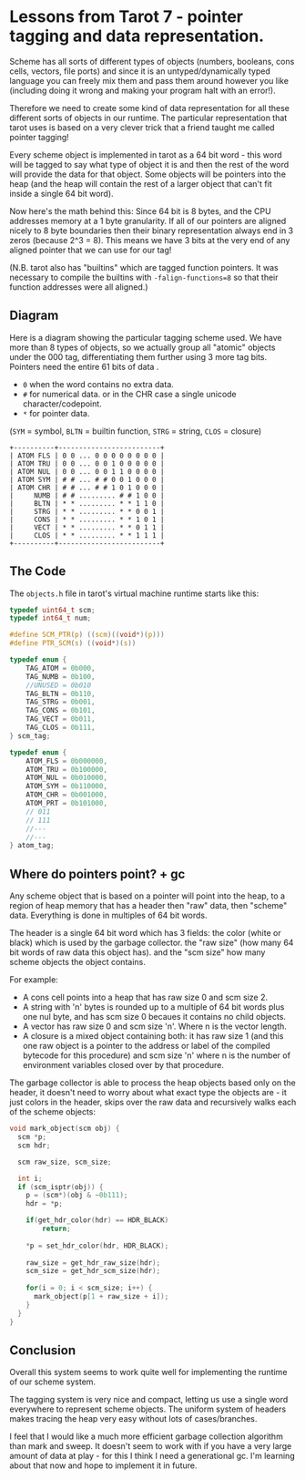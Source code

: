# Lessons from Tarot 7 - pointer tagging and data representation.

Scheme has all sorts of different types of objects (numbers, booleans, cons cells, vectors, file ports) and since it is an untyped/dynamically typed language you can freely mix them and pass them around however you like (including doing it wrong and making your program halt with an error!).

Therefore we need to create some kind of data representation for all these different sorts of objects in our runtime. The particular representation that tarot uses is based on a very clever trick that a friend taught me called pointer tagging!

Every scheme object is implemented in tarot as a 64 bit word - this word will be tagged to say what type of object it is and then the rest of the word will provide the data for that object. Some objects will be pointers into the heap (and the heap will contain the rest of a larger object that can't fit inside a single 64 bit word).

Now here's the math behind this: Since 64 bit is 8 bytes, and the CPU addresses memory at a 1 byte granularity. If all of our pointers are aligned nicely to 8 byte boundaries then their binary representation always end in 3 zeros (because 2^3 = 8). This means we have 3 bits at the very end of any aligned pointer that we can use for our tag!

(N.B. tarot also has "builtins" which are tagged function pointers. It was necessary to compile the builtins with `-falign-functions=8` so that their function addresses were all aligned.)

## Diagram

Here is a diagram showing the particular tagging scheme used. We have more than 8 types of objects, so we actually group all "atomic" objects under the 000 tag, differentiating them further using 3 more tag bits. Pointers need the entire 61 bits of data .

* `0` when the word contains no extra data.
* `#` for numerical data. or in the CHR case a single unicode character/codepoint.
* `*` for pointer data.

(`SYM` = symbol, `BLTN` = builtin function, `STRG` = string, `CLOS` = closure)

```
+----------+-------------------------+
| ATOM FLS | 0 0 ... 0 0 0 0 0 0 0 0 |
| ATOM TRU | 0 0 ... 0 0 1 0 0 0 0 0 |
| ATOM NUL | 0 0 ... 0 0 1 1 0 0 0 0 |
| ATOM SYM | # # ... # # 0 0 1 0 0 0 |
| ATOM CHR | # # ... # # 1 0 1 0 0 0 |
|     NUMB | # # ......... # # 1 0 0 |
|     BLTN | * * ......... * * 1 1 0 |
|     STRG | * * ......... * * 0 0 1 |
|     CONS | * * ......... * * 1 0 1 |
|     VECT | * * ......... * * 0 1 1 |
|     CLOS | * * ......... * * 1 1 1 |
+----------+-------------------------+
```

## The Code

The `objects.h` file in tarot's virtual machine runtime starts like this:

```c
typedef uint64_t scm;
typedef int64_t num;

#define SCM_PTR(p) ((scm)((void*)(p)))
#define PTR_SCM(s) ((void*)(s))

typedef enum {
	TAG_ATOM = 0b000,
	TAG_NUMB = 0b100,
	//UNUSED = 0b010
	TAG_BLTN = 0b110,
	TAG_STRG = 0b001,
	TAG_CONS = 0b101,
	TAG_VECT = 0b011,
	TAG_CLOS = 0b111,
} scm_tag;

typedef enum {
	ATOM_FLS = 0b000000,
	ATOM_TRU = 0b100000,
	ATOM_NUL = 0b010000,
	ATOM_SYM = 0b110000,
	ATOM_CHR = 0b001000,
	ATOM_PRT = 0b101000,
	// 011
	// 111
	//---
	//---
} atom_tag;
```

## Where do pointers point? + gc

Any scheme object that is based on a pointer will point into the heap, to a region of heap memory that has a header then "raw" data, then "scheme" data. Everything is done in multiples of 64 bit words.

The header is a single 64 bit word which has 3 fields: the color (white or black) which is used by the garbage collector. the "raw size" (how many 64 bit words of raw data this object has). and the "scm size" how many scheme objects the object contains.

For example:

* A cons cell points into a heap that has raw size 0 and scm size 2.
* A string with 'n' bytes is rounded up to a multiple of 64 bit words plus one nul byte, and has scm size 0 becaues it contains no child objects.
* A vector has raw size 0 and scm size 'n'. Where n is the vector length.
* A closure is a mixed object containing both: it has raw size 1 (and this one raw object is a pointer to the address or label of the compiled bytecode for this procedure) and scm size 'n' where n is the number of environment variables closed over by that procedure.

The garbage collector is able to process the heap objects based only on the header, it doesn't need to worry about what exact type the objects are - it just colors in the header, skips over the raw data and recursively walks each of the scheme objects:

```c
void mark_object(scm obj) {
  scm *p;
  scm hdr;

  scm raw_size, scm_size;

  int i;
  if (scm_isptr(obj)) {
    p = (scm*)(obj & ~0b111);
    hdr = *p;

    if(get_hdr_color(hdr) == HDR_BLACK)
	    return;
    
    *p = set_hdr_color(hdr, HDR_BLACK);
    
    raw_size = get_hdr_raw_size(hdr);
    scm_size = get_hdr_scm_size(hdr);
    
    for(i = 0; i < scm_size; i++) {
      mark_object(p[1 + raw_size + i]);
    }
  }
}
```

## Conclusion

Overall this system seems to work quite well for implementing the runtime of our scheme system.

The tagging system is very nice and compact, letting us use a single word everywhere to represent scheme objects. The uniform system of headers makes tracing the heap very easy without lots of cases/branches.

I feel that I would like a much more efficient garbage collection algorithm than mark and sweep. It doesn't seem to work with if you have a very large amount of data at play - for this I think I need a generational gc. I'm learning about that now and hope to implement it in future.
